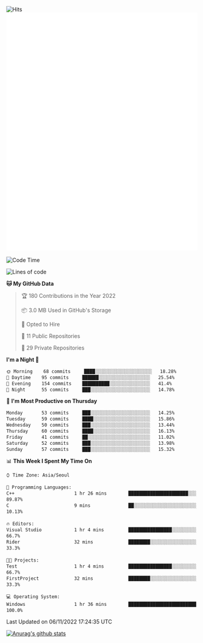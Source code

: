 ![Hits](https://hits.seeyoufarm.com/api/count/incr/badge.svg?url=https%3A%2F%2Fgithub.com%2Fkokose1234&count_bg=%2379C83D&title_bg=%23555555&icon=apple.svg&icon_color=%23E7E7E7&title=hits&edge_flat=false)
<br/>
![Metrics](https://github.com/kokose1234/kokose1234/blob/main/github-metrics.svg)

<!--START_SECTION:waka-->
![Code Time](http://img.shields.io/badge/Code%20Time-710%20hrs%2057%20mins-blue)

![Lines of code](https://img.shields.io/badge/From%20Hello%20World%20I%27ve%20Written-901%20Thousand%20lines%20of%20code-blue)

**🐱 My GitHub Data** 

> 🏆 180 Contributions in the Year 2022
 > 
> 📦 3.0 MB Used in GitHub's Storage 
 > 
> 💼 Opted to Hire
 > 
> 📜 11 Public Repositories 
 > 
> 🔑 29 Private Repositories  
 > 
**I'm a Night 🦉** 

```text
🌞 Morning    68 commits     ████░░░░░░░░░░░░░░░░░░░░░   18.28% 
🌆 Daytime    95 commits     ██████░░░░░░░░░░░░░░░░░░░   25.54% 
🌃 Evening    154 commits    ██████████░░░░░░░░░░░░░░░   41.4% 
🌙 Night      55 commits     ███░░░░░░░░░░░░░░░░░░░░░░   14.78%

```
📅 **I'm Most Productive on Thursday** 

```text
Monday       53 commits     ███░░░░░░░░░░░░░░░░░░░░░░   14.25% 
Tuesday      59 commits     ████░░░░░░░░░░░░░░░░░░░░░   15.86% 
Wednesday    50 commits     ███░░░░░░░░░░░░░░░░░░░░░░   13.44% 
Thursday     60 commits     ████░░░░░░░░░░░░░░░░░░░░░   16.13% 
Friday       41 commits     ██░░░░░░░░░░░░░░░░░░░░░░░   11.02% 
Saturday     52 commits     ███░░░░░░░░░░░░░░░░░░░░░░   13.98% 
Sunday       57 commits     ███░░░░░░░░░░░░░░░░░░░░░░   15.32%

```


📊 **This Week I Spent My Time On** 

```text
⌚︎ Time Zone: Asia/Seoul

💬 Programming Languages: 
C++                      1 hr 26 mins        ██████████████████████░░░   89.87% 
C                        9 mins              ██░░░░░░░░░░░░░░░░░░░░░░░   10.13%

🔥 Editors: 
Visual Studio            1 hr 4 mins         ████████████████░░░░░░░░░   66.7% 
Rider                    32 mins             ████████░░░░░░░░░░░░░░░░░   33.3%

🐱‍💻 Projects: 
Test                     1 hr 4 mins         ████████████████░░░░░░░░░   66.7% 
FirstProject             32 mins             ████████░░░░░░░░░░░░░░░░░   33.3%

💻 Operating System: 
Windows                  1 hr 36 mins        █████████████████████████   100.0%

```


 Last Updated on 06/11/2022 17:24:35 UTC
<!--END_SECTION:waka-->

[![Anurag's github stats](https://github-readme-stats.vercel.app/api?username=kokose1234&theme=dracula)](https://github.com/anuraghazra/github-readme-stats)



	
